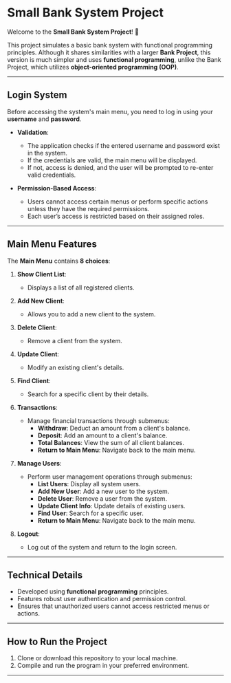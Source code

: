 # **Small Bank System Project**  

Welcome to the **Small Bank System Project**! 🎉  

This project simulates a basic bank system with functional programming principles. Although it shares similarities with a larger **Bank Project**, this version is much simpler and uses **functional programming**, unlike the Bank Project, which utilizes **object-oriented programming (OOP)**.

---

## **Login System**  

Before accessing the system's main menu, you need to log in using your **username** and **password**.  
- **Validation**:  
  - The application checks if the entered username and password exist in the system.  
  - If the credentials are valid, the main menu will be displayed.  
  - If not, access is denied, and the user will be prompted to re-enter valid credentials.  

- **Permission-Based Access**:  
  - Users cannot access certain menus or perform specific actions unless they have the required permissions.  
  - Each user’s access is restricted based on their assigned roles.  

---

## **Main Menu Features**  

The **Main Menu** contains **8 choices**:  

1. **Show Client List**:  
   - Displays a list of all registered clients.  

2. **Add New Client**:  
   - Allows you to add a new client to the system.  

3. **Delete Client**:  
   - Remove a client from the system.  

4. **Update Client**:  
   - Modify an existing client's details.  

5. **Find Client**:  
   - Search for a specific client by their details.  

6. **Transactions**:  
   - Manage financial transactions through submenus:  
     - **Withdraw**: Deduct an amount from a client's balance.  
     - **Deposit**: Add an amount to a client's balance.  
     - **Total Balances**: View the sum of all client balances.  
     - **Return to Main Menu**: Navigate back to the main menu.  

7. **Manage Users**:  
   - Perform user management operations through submenus:  
     - **List Users**: Display all system users.  
     - **Add New User**: Add a new user to the system.  
     - **Delete User**: Remove a user from the system.  
     - **Update Client Info**: Update details of existing users.  
     - **Find User**: Search for a specific user.  
     - **Return to Main Menu**: Navigate back to the main menu.  

8. **Logout**:  
   - Log out of the system and return to the login screen.  

---

## **Technical Details**  

- Developed using **functional programming** principles.  
- Features robust user authentication and permission control.  
- Ensures that unauthorized users cannot access restricted menus or actions.  

---

## **How to Run the Project**  

1. Clone or download this repository to your local machine.  
2. Compile and run the program in your preferred environment.  

---
